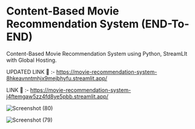# Content-Based Movie Recommendation System (END-To-END)

Content-Based Movie Recommendation System using Python, StreamLIt with Global Hosting.

UPDATED LINK 🔗 :- https://movie-recommendation-system-8hkeavnntmhjx9mejbhyfu.streamlit.app/ 

LINK 🔗 :- https://movie-recommendation-system-j4ftemgaw5zz4fd8ye5pbb.streamlit.app/ 

![Screenshot (80)](https://github.com/AkashPatilkulkarni/Movie-Recommendation-Systems/assets/139881101/664202e1-ffde-4c9c-be1a-b631fc3abd8a)

![Screenshot (79)](https://github.com/AkashPatilkulkarni/Movie-Recommendation-Systems/assets/139881101/09b2e33c-5bc8-441f-870b-16f97a31af0a)
